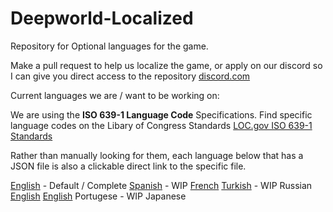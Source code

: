 # Deepworld-Localized
Repository for Optional languages for the game.

Make a pull request to help us localize the game, or apply on our discord so I can give you direct access to the repository [discord.com](https://discord.com/invite/6bv6Z6f)

Current languages we are / want to be working on:

We are using the **ISO 639-1 Language Code** Specifications. Find specific language codes on the Libary of Congress Standards [LOC.gov ISO 639-1 Standards](https://www.loc.gov/standards/iso639-2/php/code_list.php)

Rather than manually looking for them, each language below that has a JSON file is also a clickable direct link to the specific file.

[English](./Languages/lang_en.json) - Default / Complete
[Spanish](./Languages/lang_es.json) - WIP
[French](./Languages/lang_fr.json)
[Turkish](./Languages/lang_tr.json) - WIP
Russian
[English](./Languages/lang_de.json)
[English](./Languages/lang_zh.json)
Portugese - WIP
Japanese
